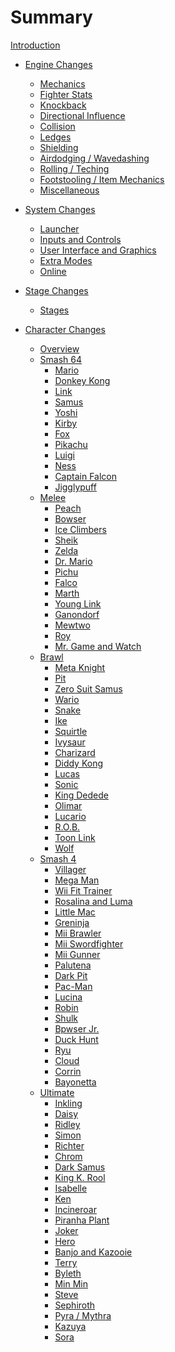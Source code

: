 # Summary

[Introduction](intro.md)

- [Engine Changes]()
  - [Mechanics](./engine/mechanics.md)
  - [Fighter Stats](./engine/fighterstats.md)
  - [Knockback](./engine/knockback.md)
  - [Directional Influence](./engine/di.md)
  - [Collision](./engine/collision.md)
  - [Ledges](./engine/ledges.md)
  - [Shielding](./engine/shields.md)
  - [Airdodging / Wavedashing](./engine/airdodges.md)
  - [Rolling / Teching](./engine/rolls.md)
  - [Footstooling / Item Mechanics](./engine/items.md)
  - [Miscellaneous](./engine/misc.md)

- [System Changes]()
  - [Launcher](./system/launcher.md)
  - [Inputs and Controls](./system/inputs.md)
  - [User Interface and Graphics](./system/ui.md)
  - [Extra Modes](./system/modes.md)
  - [Online](./system/online.md)

- [Stage Changes]()
  - [Stages]()

- [Character Changes]()
  - [Overview](./characters/characterlist.md)
  - [Smash 64]()
    - [Mario]()
    - [Donkey Kong]()
    - [Link]()
    - [Samus]()
    - [Yoshi]()
    - [Kirby]()
    - [Fox]()
    - [Pikachu]()
    - [Luigi]()
    - [Ness]()
    - [Captain Falcon]()
    - [Jigglypuff]()
  - [Melee]()
    - [Peach]()
    - [Bowser]()
    - [Ice Climbers]()
    - [Sheik]()
    - [Zelda]()
    - [Dr. Mario]()
    - [Pichu]()
    - [Falco]()
    - [Marth]()
    - [Young Link]()
    - [Ganondorf]()
    - [Mewtwo]()
    - [Roy]()
    - [Mr. Game and Watch]()
  - [Brawl]()
    - [Meta Knight]()
    - [Pit]()
    - [Zero Suit Samus]()
    - [Wario]()
    - [Snake]()
    - [Ike]()
    - [Squirtle]()
    - [Ivysaur]()
    - [Charizard]()
    - [Diddy Kong]()
    - [Lucas]()
    - [Sonic]()
    - [King Dedede]()
    - [Olimar]()
    - [Lucario]()
    - [R.O.B.]()
    - [Toon Link]()
    - [Wolf]()
  - [Smash 4]()
    - [Villager]()
    - [Mega Man]()
    - [Wii Fit Trainer]()
    - [Rosalina and Luma]()
    - [Little Mac]()
    - [Greninja]()
    - [Mii Brawler]()
    - [Mii Swordfighter]()
    - [Mii Gunner]()
    - [Palutena]()
    - [Dark Pit]()
    - [Pac-Man]()
    - [Lucina]()
    - [Robin]()
    - [Shulk]()
    - [Bpwser Jr.]()
    - [Duck Hunt]()
    - [Ryu]()
    - [Cloud]()
    - [Corrin]()
    - [Bayonetta]()
  - [Ultimate]()
    - [Inkling]()
    - [Daisy]()
    - [Ridley]()
    - [Simon]()
    - [Richter]()
    - [Chrom]()
    - [Dark Samus]()
    - [King K. Rool]()
    - [Isabelle]()
    - [Ken]()
    - [Incineroar]()
    - [Piranha Plant]()
    - [Joker]()
    - [Hero]()
    - [Banjo and Kazooie]()
    - [Terry]()
    - [Byleth]()
    - [Min Min]()
    - [Steve]()
    - [Sephiroth]()
    - [Pyra / Mythra]()
    - [Kazuya]()
    - [Sora]()
    <!-- - [Rocket League Car]() -->